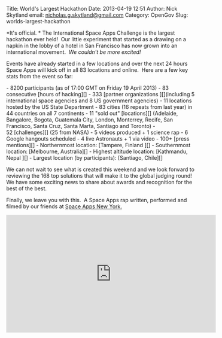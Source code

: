 Title: World's Largest Hackathon
Date: 2013-04-19 12:51
Author: Nick Skytland
email: nicholas.g.skytland@gmail.com
Category: OpenGov
Slug: worlds-largest-hackathon

<div id="magicdomid1170">

*It's official. * The International Space Apps Challenge is the largest
hackathon ever held!  Our little experiment that started as a drawing on
a napkin in the lobby of a hotel in San Francisco has now grown into an
international movement.  *We couldn't be more excited!*

</div>

<div>

</div>

<div>

Events have already started in a few locations and over the next 24
hours Space Apps will kick off in all 83 locations and online.  Here are
a few key stats from the event so far:

</div>

</p>
-   8200 participants (as of 17:00 GMT on Friday 19 April 2013)
-   83 consecutive [hours of hacking][]
-   333 [partner organizations ][](including 5 international space
    agencies and 8 US government agencies)
-   11 locations hosted by the US State Department
-   83 cities (16 repeats from last year) in 44 countries on all 7
    continents
-   11 "sold out" [locations][] (Adelaide, Bangalore, Bogota, Guatemala
    City, London, Monterrey, Recife, San Francisco, Santa Cruz, Santa
    Marta, Santiago and Toronto)
-   52 [challenges][] (25 from NASA)
-   5 videos produced + 1 science rap
-   6 Google hangouts scheduled
-   4 live Astronauts + 1 via video
-   100+ [press mentions][]
-   Northernmost location: [Tampere, Finland ][]
-   Southernmost location: [Melbourne, Australia][]
-   Highest altitude location: [Kathmandu, Nepal ][]
-   Largest location (by participants): [Santiago, Chile][]

<div id="magicdomid1290">

We can not wait to see what is created this weekend and we look forward
to reviewing the 168 top solutions that will make it to the global
judging round!  We have some exciting news to share about awards and
recognition for the best of the best.

</div>

<div id="magicdomid765">

</div>

<div id="magicdomid1292">

Finally, we leave you with this.  A Space Apps rap written, performed
and filmed by our friends at [Space Apps New York.][]

</div>

</p>

<div>

</div>

<iframe src="http://www.youtube.com/embed/jmHgN9VE9OY" height="315" width="560" allowfullscreen frameborder="0"></iframe>

  [hours of hacking]: http://spaceappschallenge.org/about/timeline/
    "http://spaceappschallenge.org/about/timeline/"
  [partner organizations ]: http://spaceappschallenge.org/about/partners/
    "http://spaceappschallenge.org/about/partners/"
  [locations]: http://spaceappschallenge.org/locations/
    "http://spaceappschallenge.org/locations/"
  [challenges]: http://spaceappschallenge.org/challenges/
    "http://spaceappschallenge.org/challenges/"
  [press mentions]: http://spaceappschallenge.org/about/press/
    "http://spaceappschallenge.org/about/press/"
  [Tampere, Finland ]: http://spaceappschallenge.org/location/tampere/
    "http://spaceappschallenge.org/location/tampere/"
  [Melbourne, Australia]: http://spaceappschallenge.org/location/melbourne/
    "http://spaceappschallenge.org/location/melbourne/"
  [Kathmandu, Nepal ]: http://spaceappschallenge.org/location/kathmandu/
    "http://spaceappschallenge.org/location/kathmandu/"
  [Santiago, Chile]: http://spaceappschallenge.org/location/santiago/
    "http://spaceappschallenge.org/location/santiago/"
  [Space Apps New York.]: http://www.spaceappsnyc.com/
    "http://www.spaceappsnyc.com"
